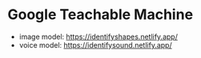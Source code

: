 # Google Teachable Machine
- image model: https://identifyshapes.netlify.app/
- voice model: https://identifysound.netlify.app/